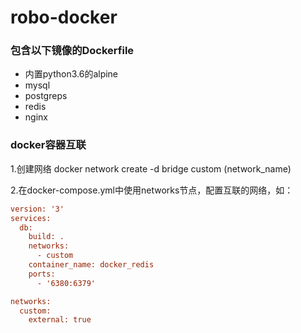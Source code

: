 # robo-docker

### 包含以下镜像的Dockerfile

- 内置python3.6的alpine
- mysql
- postgreps
- redis
- nginx


### docker容器互联

1.创建网络
docker network create -d bridge custom (network_name)

2.在docker-compose.yml中使用networks节点，配置互联的网络，如：

```ini
version: '3'
services:
  db:
    build: .
    networks:
      - custom
    container_name: docker_redis
    ports:
      - '6380:6379'

networks:
  custom:
    external: true
```